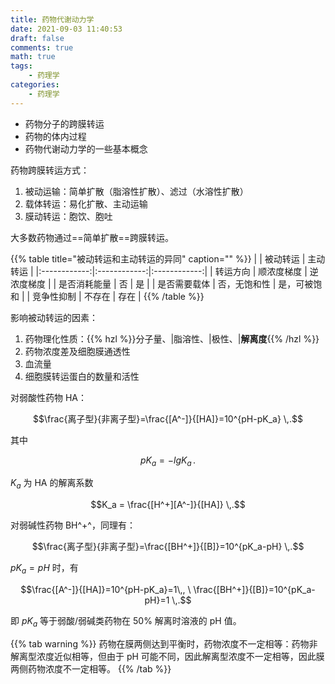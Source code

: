 ```yaml
---
title: 药物代谢动力学
date: 2021-09-03 11:40:53
draft: false
comments: true
math: true
tags:
    - 药理学
categories:
    - 药理学
---
```


- 药物分子的跨膜转运
- 药物的体内过程
- 药物代谢动力学的一些基本概念

<!--more-->

药物跨膜转运方式：
1. 被动运输：简单扩散（脂溶性扩散）、滤过（水溶性扩散）
2. 载体转运：易化扩散、主动运输
3. 膜动转运：胞饮、胞吐

大多数药物通过==简单扩散==跨膜转运。

{{% table title="被动转运和主动转运的异同" caption="" %}}
|              |   被动转运   |   主动转运   |
|:------------:|:------------:|:------------:|
|   转运方向   |  顺浓度梯度  |  逆浓度梯度  |
| 是否消耗能量 |      否      |      是      |
| 是否需要载体 | 否，无饱和性 | 是，可被饱和 |
|  竞争性抑制  |    不存在    |     存在     |
{{% /table %}}

影响被动转运的因素：
1. 药物理化性质：{{% hzl %}}分子量、|脂溶性、|极性、|**解离度**{{% /hzl %}}
2. 药物浓度差及细胞膜通透性
3. 血流量
4. 细胞膜转运蛋白的数量和活性

对弱酸性药物 HA：

$$\frac{离子型}{非离子型}=\frac{[A^-]}{[HA]}=10^{pH-pK_a}
\,.$$

其中

$$pK_a = -lgK_a
\,.$$

$K_a$ 为 HA 的解离系数

$$K_a = \frac{[H^+][A^-]}{[HA]}
\,.$$

对弱碱性药物 BH^+^，同理有：

$$\frac{离子型}{非离子型}=\frac{[BH^+]}{[B]}=10^{pK_a-pH}
\,.$$

$pK_a=pH$ 时，有

$$\frac{[A^-]}{[HA]}=10^{pH-pK_a}=1\,,
\ \frac{[BH^+]}{[B]}=10^{pK_a-pH}=1
\,.$$

即 $pK_a$ 等于弱酸/弱碱类药物在 50% 解离时溶液的 pH 值。

{{% tab warning %}}
药物在膜两侧达到平衡时，药物浓度不一定相等：药物非解离型浓度近似相等，但由于 pH 可能不同，因此解离型浓度不一定相等，因此膜两侧药物浓度不一定相等。
{{% /tab %}}
